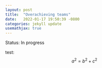 ```yaml
---
layout: post
title:  "Overachieving teams"
date:   2022-01-17 19:50:39 -0800
categories: jekyll update
usemathjax: true
---
```

Status: In progress

test: $$a^2 = b^2 + c^2$$ 